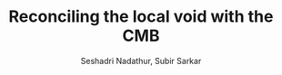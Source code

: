 ---
number: "1"
title: "Reconciling the local void with the CMB"
arxiv_link: "https://arxiv.org/abs/1012.3460"
arxiv_id: "1012.3460"
author: "Seshadri Nadathur, Subir Sarkar"
reviewed: True
journal: "Phys. Rev. D, 83, 063506 (2011)"
---
